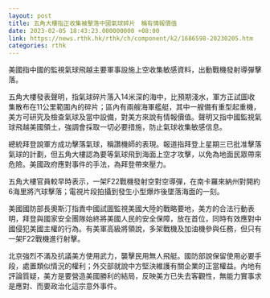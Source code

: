 ```yaml
---
layout: post
title: 五角大樓指正收集被擊落中國氣球碎片　稱有情報價值
date: 2023-02-05 18:43:23.000000000 +08:00
link: https://news.rthk.hk/rthk/ch/component/k2/1686598-20230205.htm
categories: rthk
---
```


美國指中國的監視氣球飛越主要軍事設施上空收集敏感資料，出動戰機發射導彈擊落。

五角大樓發表聲明，指氣球碎片落入14米深的海中，比預期淺水，軍方正試圖收集散布在11公里範圍內的碎片；區內有兩艘海軍艦艇，其中一艘備有重型起重機，美方可研究及檢查氣球及當中設備，對美方來說有情報價值。聲明又指中國監視氣球飛越美國領土，強調會採取一切必要措施，防止氣球收集敏感信息。

總統拜登說軍方成功擊落氣球，稱讚機師的表現。報道指拜登上星期三已批准擊落氣球的計劃，但五角大樓認為要等氣球飛到海面上空才攻擊，以免為地面民眾帶來危險。美國政府應對事件的手法，為拜登帶來壓力。

五角大樓官員較早時表示，一架F22戰機發射空對空導彈，在南卡羅來納州對開約6海里將汽球擊落；電視片段拍攝到發生小型爆炸後墜落海面的一刻。

美國國防部長奧斯汀指責中國試圖監視美國大陸的戰略要地，美方的合法行動表明，拜登與國家安全團隊始終將美國人民的安全保障，放在首位，同時有效應對中國侵犯美國主權的行為。有美軍高級將領說，多架戰機及加油機參與任務，但只有一架F22戰機進行射擊。

北京強烈不滿及抗議美方使用武力，襲擊民用無人飛艇。國防部說保留使用必要手段，處置類似情況的權利；外交部就說中方堅決維護有關企業的正當權益。內地有評論質疑，美方是要營造美國勝利的結局，反映美方已失去客觀性，無能力實事求是應對、而要政治化這宗意外事件。
